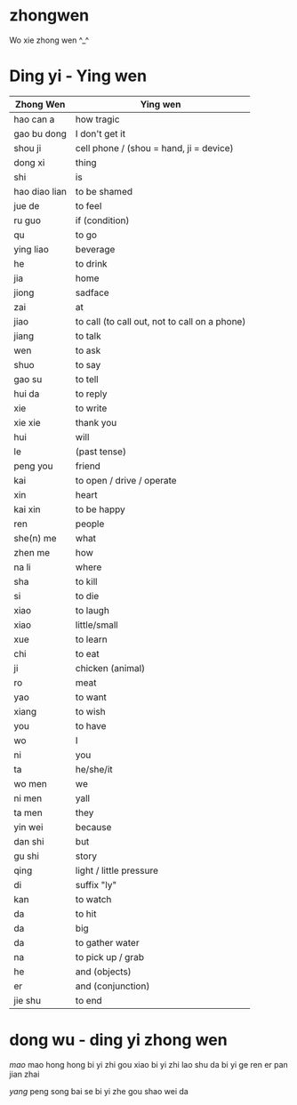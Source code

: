 zhongwen
========

Wo xie zhong wen ^_^

# Ding yi - Ying wen

Zhong Wen | Ying wen
|---------| ---------
hao can a | how tragic
gao bu dong | I don't get it
shou ji | cell phone / (shou = hand, ji = device)
dong xi | thing
shi | is
hao diao lian |to be shamed
jue de | to feel
ru guo | if (condition)
qu | to go
ying liao | beverage
he | to drink
jia | home
jiong | sadface
zai | at
jiao | to call (to call out, not to call on a phone)
jiang | to talk
wen | to ask
shuo | to say
gao su | to tell
hui da | to reply
xie | to write
xie xie | thank you
hui | will
le | (past tense)
peng you | friend
kai | to open / drive / operate
xin | heart
kai xin | to be happy
ren | people
she(n) me | what
zhen me | how
na li | where
sha | to kill
si | to die
xiao | to laugh
xiao | little/small
xue | to learn
chi | to eat
ji | chicken (animal)
ro | meat
yao | to want
xiang | to wish
you | to have
wo | I 
ni | you
ta | he/she/it
wo men | we
ni men | yall
ta men | they
yin wei | because
dan shi | but
gu shi | story
qing | light / little pressure
di | suffix "ly"
kan | to watch
da | to hit
da | big
da | to gather water
na | to pick up / grab
he | and (objects)
er | and (conjunction)
jie shu | to end

# dong wu - ding yi zhong wen

*mao*
    mao hong hong
    bi yi zhi gou xiao
    bi yi zhi lao shu da
    bi yi ge ren er pan jian zhai 

*yang*
    peng song
    bai se
    bi yi zhe gou shao wei da
